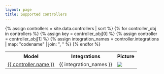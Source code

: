 ```yaml
---
layout: page
title: Supported controllers
---
```


<table style="width:100%">
  <tr>
    <th>Model</th>
    <th>Integrations</th>
    <th>Picture</th>
  </tr>
  {% assign controllers = site.data.controllers | sort %}
  {% for controller_obj in controllers %}
    {% assign key = controller_obj[0] %}
    {% assign controller = controller_obj[1] %}
    {% assign integration_names = controller.integrations | map: "codename" | join: ", " %}
    <tr>
            <td><a href="/controllerx/controllers/{{key}}">{{ controller.name }}</a></td>
            <td>{{ integration_names }}</td>
            <td><img src="/controllerx/assets/img/{{ key }}.jpeg" /></td>
    </tr>
    {% endfor %}
</table>
